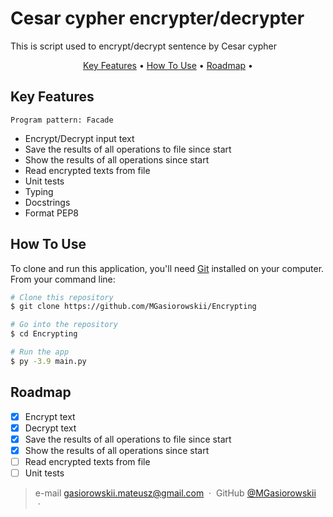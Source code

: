# Cesar cypher encrypter/decrypter

This is script used to encrypt/decrypt sentence by Cesar cypher

<p align="center">
  <a href="#key-features">Key Features</a> •
  <a href="#how-to-use">How To Use</a> •
  <a href="#roadmap">Roadmap</a> •
</p>


## Key Features
`Program pattern: Facade`

* Encrypt/Decrypt input text
* Save the results of all operations to file since start
* Show the results of all operations since start
* Read encrypted texts from file
* Unit tests
* Typing
* Docstrings
* Format PEP8

## How To Use

To clone and run this application, you'll need [Git](https://git-scm.com) installed on your computer. From your command line:

```bash
# Clone this repository
$ git clone https://github.com/MGasiorowskii/Encrypting

# Go into the repository
$ cd Encrypting

# Run the app
$ py -3.9 main.py
```

## Roadmap

- [x] Encrypt text
- [x] Decrypt text
- [x] Save the results of all operations to file since start
- [x] Show the results of all operations since start
- [ ] Read encrypted texts from file
- [ ] Unit tests

> e-mail [gasiorowskii.mateusz@gmail.com](gasiorowskii.mateusz@gmail.com) &nbsp;&middot;&nbsp;
> GitHub [@MGasiorowskii](https://github.com/MGasiorowskii) &nbsp;&middot;&nbsp;

